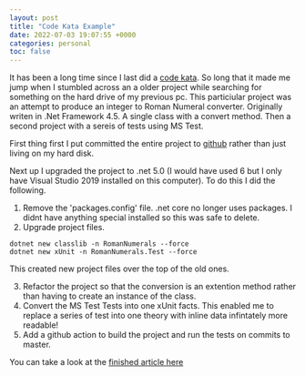 ```yaml
---
layout: post
title: "Code Kata Example"
date: 2022-07-03 19:07:55 +0000
categories: personal
toc: false
---
```

It has been a long time since I last did a [code kata](http://codekata.com). So long that it made me jump when I stumbled across an a older project while searching for something on the hard drive of my previous pc. This particiular project was an attempt to produce an integer to Roman Numeral converter. Originally writen in .Net Framework 4.5. A single class with a convert method. Then a second project with a sereis of tests using MS Test.

First thing first I put committed the entire project to [github](https://github.com/Cookiesworld/RomanNumeralsKata) rather than just living on my hard disk. 

Next up I upgraded the project to .net 5.0 (I would have used 6 but I only have Visual Studio 2019 installed on this computer). 
To do this I did the following.

1. Remove the 'packages.config' file. .net core no longer uses packages. I didnt have anything special installed so this was safe to delete.
2. Upgrade project files.
```
dotnet new classlib -n RomanNumerals --force
dotnet new xUnit -n RomanNumerals.Test --force
```
This created new project files over the top of the old ones.

3. Refactor the project so that the conversion is an extention method rather than having to create an instance of the class.
4. Convert the MS Test Tests into one xUnit facts. This enabled me to replace a series of test into one theory with inline data infintately more readable!
5. Add a github action to build the project and run the tests on commits to master.

You can take a look at the [finished article here](https://github.com/Cookiesworld/RomanNumeralsKata)